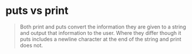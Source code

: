 # puts vs print

> Both print and puts convert the information they are given to a string and output that information to the user.
  Where they differ though it puts includes a newline character at the end of the string and print does not.
